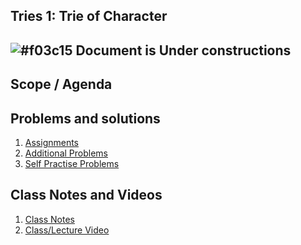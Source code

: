 
## Tries 1: Trie of Character

## ![#f03c15](https://placehold.co/15x15/f03c15/f03c15.png) Document is Under constructions

## Scope / Agenda
  

## Problems and solutions

1. [Assignments]()
2. [Additional Problems]()
3. [Self Practise Problems]()

## Class Notes and Videos

1. [Class Notes](../../self/DSA%204.2/Tries%201%20Trie%20of%20Character.md)
2. [Class/Lecture Video](https://youtu.be/HBetaWv1gbs)